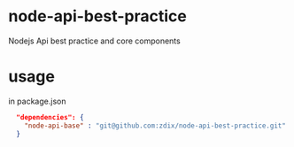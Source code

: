 # node-api-best-practice
Nodejs Api best practice and core components

# usage
in package.json
```json
  "dependencies": {
    "node-api-base" : "git@github.com:zdix/node-api-best-practice.git"
  }
```
